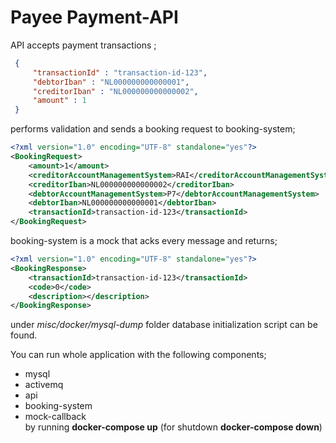 # Payee Payment-API 

API accepts payment transactions ;
```json
 {
     "transactionId" : "transaction-id-123",
     "debtorIban" : "NL000000000000001",
     "creditorIban" : "NL000000000000002",
     "amount" : 1
 }
```
performs validation and sends a booking request to booking-system;
```xml
<?xml version="1.0" encoding="UTF-8" standalone="yes"?>
<BookingRequest>
    <amount>1</amount>
    <creditorAccountManagementSystem>RAI</creditorAccountManagementSystem>
    <creditorIban>NL000000000000002</creditorIban>
    <debtorAccountManagementSystem>P7</debtorAccountManagementSystem>
    <debtorIban>NL000000000000001</debtorIban>
    <transactionId>transaction-id-123</transactionId>
</BookingRequest>
```
booking-system is a mock that acks every message and returns;
```xml
<?xml version="1.0" encoding="UTF-8" standalone="yes"?>
<BookingResponse>
    <transactionId>transaction-id-123</transactionId>
    <code>0</code>
    <description></description>
</BookingResponse>
```

under _misc/docker/mysql-dump_ folder database initialization script can be found.

You can run whole application with the following components;
- mysql
- activemq
- api
- booking-system
- mock-callback  
by running **docker-compose up** (for shutdown **docker-compose down**)